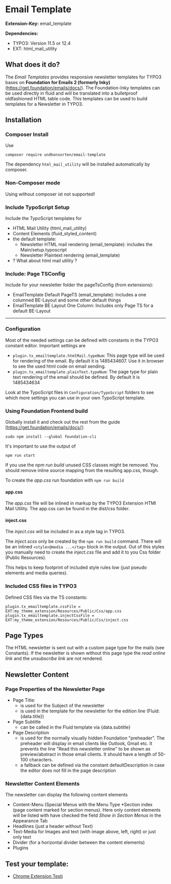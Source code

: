 # Email Template

**Extension-Key:** email_template

**Dependencies:**

* TYPO3: Version 11.5 or 12.4
* EXT: html_mail_utility

## What does it do?

The *Email Templates* provides responsive newsletter templates for TYPO3 bases on **Foundation for Emails 2 (formerly Inky)** (https://get.foundation/emails/docs/). The Foundation-Inky templates can be used directly in fluid and will be translated into a bulletproof oldfashioned HTML table code. This templates can be used to build templates for a Newsletter in TYPO3.

## Installation
### Composer Install

Use

    composer require undkonsorten/email-template

The dependency `html_mail_utility` will be installed automatically by composer.

### Non-Composer mode

Using without composer ist not supported!


### Include TypoScript Setup

Include the TypoScript templates for

* HTML Mail Utility (html_mail_utility)
* Content Elements (fluid_styled_content)
* the default template:
  * Newsletter HTML mail rendering (email_template): includes the Main/setup.typoscript
  * Newsletter Plaintext rendering (email_template)
* ? What about html mail utility ?

### Include: Page TSConfig

Include for your newsletter folder the pageTsConfig (from extensions):

* EmailTemplate Default PageTS (email_template): Includes a one columned BE-Layout and some other default things
* EmailTemplate BE Layout One Column: Includes only Page TS for a default BE-Layout

---

### Configuration

Most of the needed settings can be defined with constants in the TYPO3 constant editor.
Important settings are

* `plugin.tx_emailtemplate.htmlMail.typeNum`: This page type will be used for rendering of the email. By default it is 1485434607. Use it in browser to see the used html code on email sending.
* `plugin.tx_emailtemplate.plainText.typeNum`: The page type for plain text rendering of the email should be defined. By default it is 1485434634

Look at the TypoScript files in `Configuration/TypoScript` folders to see which more settings you can use in your own TypoScript template.

### Using Foundation Frontend build

Globally install it and check out the rest from the guide [https://get.foundation/emails/docs/]:

```
sudo npm install --global foundation-cli
```
It's important to use the output of
```
npm run start
```
If you use the *npm run build* unused CSS classes might be removed.
You should remove inline source mapping from the resulting app.css, though.


To create the *app.css* run foundation with
```npm run build```


#### app.css

The *app.css* file will be inlined in markup by the TYPO3 Extension HTMl Mail Utility. The app.css can be found in the dist/css folder.


#### inject.css

The *inject.css* will be included in as a style tag in TYPO3.

The *inject.scss* only be created by the ```npm run build``` command. There will be an inlined ```<style>@media ...</tag>``` block in the output. Out of this styles you manually need to create the *inject.css* file and add it to you Css folder (Public Resources).

This helps to keep footprint of included style rules low (just pseudo elements and media queries).

### Included CSS files in TYPO3

Defined CSS files via the TS constants:
```
plugin.tx_emailtemplate.cssFile = EXT:my_theme_extension/Resources/Public/Css/app.css
plugin.tx_emailtemplate.injectCssFile = EXT:my_theme_extension/Resources/Public/Css/inject.css
```

## Page Types

The HTML newsletter is sent out with a custom page type for the mails (see Constants). If the newsletter is shown without this page type the *read online link* and the *unsubscribe link* are not rendered.


## Newsletter Content

### Page Properties of the Newsletter Page

* Page Title:
  * is used for the Subject of the newsletter
  * is used in the template for the newsletter for the edition line (Fluid: {data.title})
* Page Subtitle
  * can be called in the Fluid template via {data.subtitle}
* Page Description
  * is used for the normally visually hidden Foundation "preheader". The preheader will display in email clients like Outlook, Gmail etc. It prevents the line "Read this newsletter online" to be shown as preview/abstract in those email clients. It should have a length of 50-100 characters.
  * a fallback can be defined via the constant defaultDescription in case the editor does not fill in the page description


### Newsletter Content Elements

The newsletter can display the following content elements

* Content-Menu (Special Menus with the Menu Type *Section index (page content marked for section menus). Here only content elements will be listed with have checked the field *Show in Section Menus* in the Appearance Tab
* Headlines (just a header without Text)
* Text-Media for Images and text (with image above, left, right) or just only text
* Divider (for a horizontal divider between the content elements)
* Plugins

## Test your template:

* [Chrome Extension Testi](https://chrome.google.com/webstore/detail/testi-live-email-testing/hbgeikbbpfjgcicclnjcokjapbgkkfkd)
